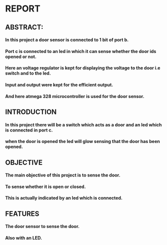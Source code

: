 # REPORT

## ABSTRACT:
   #### In this project a door sensor is connected to 1 bit of port b.
   #### Port c is connected to an led in which it can sense whether the door ids opened or not.
   #### Here an voltage regulator is kept for displaying the voltage to the door i.e switch and to the led.
   #### Input and output were kept for the efficient output. 
   #### And here atmega 328 microcontroller is used for the door sensor.
   
## INTRODUCTION 
#### In this project there will be a switch which acts as a door and an led which is connected in port c.
#### when the door is opened the led will glow sensing that the door has been opened.

## OBJECTIVE
#### The main objective of this project is to sense the door.
#### To sense whether it is open or closed.
#### This is actually indicated by an led which is connected.

## FEATURES
#### The door sensor to sense the door.
#### Also with an LED.

